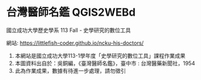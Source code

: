 # 台灣醫師名鑑 QGIS2WEBd

國立成功大學歷史學系 113 Fall - 史學研究的數位工具

網站: https://littlefish-coder.github.io/ncku-his-doctors/ 

1. 本網站是國立成功大學113-1學年度「史學研究的數位工具」課程作業成果 
2. 本圖資料出自於：吳銅編，《臺灣醫師名鑑》，臺中市 : 台灣醫藥新聞社，1954
3. 此為作業成果，數據有待進一步處理，請勿徵引